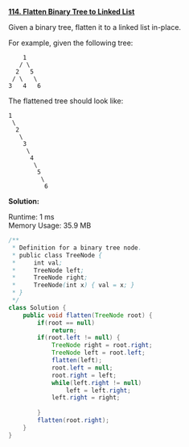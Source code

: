 **[114. Flatten Binary Tree to Linked List](https://leetcode.com/problems/flatten-binary-tree-to-linked-list/)**

Given a binary tree, flatten it to a linked list in-place.

For example, given the following tree:

```
    1
   / \
  2   5
 / \   \
3   4   6

```

The flattened tree should look like:

```
1
 \
  2
   \
    3
     \
      4
       \
        5
         \
          6

```

**Solution:**

Runtime: 1 ms<br/>
Memory Usage: 35.9 MB

```java
/**
 * Definition for a binary tree node.
 * public class TreeNode {
 *     int val;
 *     TreeNode left;
 *     TreeNode right;
 *     TreeNode(int x) { val = x; }
 * }
 */
class Solution {
    public void flatten(TreeNode root) {
        if(root == null)
            return;
        if(root.left != null) {
            TreeNode right = root.right;
            TreeNode left = root.left;
            flatten(left);
            root.left = null;
            root.right = left;
            while(left.right != null)
                left = left.right;
            left.right = right;
            
        } 
        flatten(root.right);   
    }
}

```


